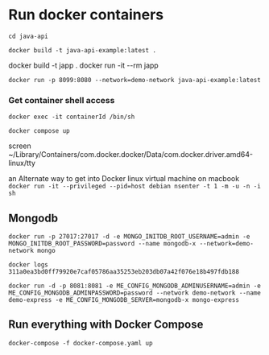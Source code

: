 # Run docker containers

`cd java-api`

`docker build -t java-api-example:latest .`

docker build -t japp .
docker run -it --rm japp

`docker run -p 8099:8080 --network=demo-network java-api-example:latest`
### Get container shell access
`docker exec -it containerId /bin/sh`

`docker compose up`

screen ~/Library/Containers/com.docker.docker/Data/com.docker.driver.amd64-linux/tty

an Alternate way to get into Docker linux virtual machine on macbook
`docker run -it --privileged --pid=host debian nsenter -t 1 -m -u -n -i sh`

## Mongodb
`docker run -p 27017:27017 -d -e MONGO_INITDB_ROOT_USERNAME=admin -e MONGO_INITDB_ROOT_PASSWORD=password --name mongodb-x --network=demo-network mongo`

`docker logs 311a0ea3bd0ff79920e7caf05786aa35253eb203db07a42f076e18b497fdb188`

`docker run -d -p 8081:8081 -e ME_CONFIG_MONGODB_ADMINUSERNAME=admin -e ME_CONFIG_MONGODB_ADMINPASSWORD=password --network demo-network --name demo-express -e ME_CONFIG_MONGODB_SERVER=mongodb-x mongo-express` 

## Run everything with Docker Compose
`docker-compose -f docker-compose.yaml up`

